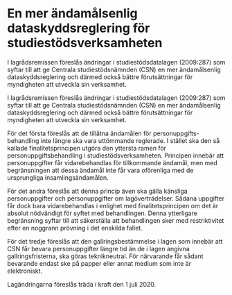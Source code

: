 # En mer ändamålsenlig dataskyddsreglering för studiestödsverksamheten

I lagrådsremissen föreslås ändringar i studiestödsdatalagen (2009:287) som syftar till att ge Centrala studiestödsnämnden (CSN) en mer ändamålsenlig dataskyddsreglering och därmed också bättre förutsättningar för myndigheten att utveckla sin verksamhet.

I lagrådsremissen föreslås ändringar i studiestödsdatalagen (2009:287) som syftar till att ge Centrala studiestödsnämnden (CSN) en mer ändamålsenlig dataskyddsreglering och därmed också bättre förutsättningar för myndigheten att utveckla sin verksamhet.

För det första föreslås att de tillåtna ändamålen för personuppgifts-behandling inte längre ska vara uttömmande reglerade. I stället ska den så kallade finalitetsprincipen utgöra den yttersta ramen för personuppgiftsbehandling i studiestödsverksamheten. Principen innebär att personuppgifter får vidarebehandlas för tillkommande ändamål, men med begränsningen att dessa ändamål inte får vara oförenliga med de ursprungliga insamlingsändamålen.

För det andra föreslås att denna princip även ska gälla känsliga personuppgifter och personuppgifter om lagöverträdelser. Sådana uppgifter får dock bara vidarebehandlas i enlighet med finalitetsprincipen om det är absolut nödvändigt för syftet med behandlingen. Denna ytterligare begränsning syftar till att säkerställa att behandlingen sker med restriktivitet efter en noggrann prövning i det enskilda fallet.

För det tredje föreslås att den gallringsbestämmelse i lagen som innebär att CSN får bevara personuppgifter längre tid än de i lagen angivna gallringsfristerna, ska göras teknikneutral. För närvarande får sådant bevarande endast ske på papper eller annat medium som inte är elektroniskt.

Lagändringarna föreslås träda i kraft den 1 juli 2020.
